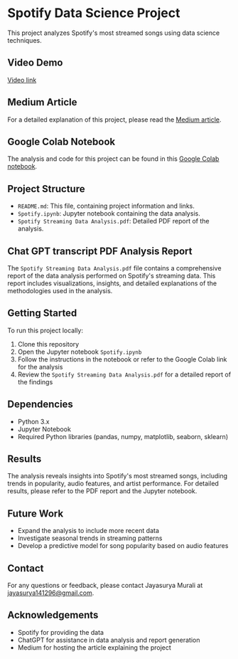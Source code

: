 # Spotify Data Science Project

This project analyzes Spotify's most streamed songs using data science techniques.

## Video Demo

[Video link](https://drive.google.com/file/d/1EGNkRQvihBs-QWh3-KZ8g0uAri1lnhQj/view?usp=sharing)

## Medium Article

For a detailed explanation of this project, please read the [Medium article](https://medium.com/@jayasurya141296/data-science-in-music-analyzing-spotifys-most-streamed-songs-bd8a1125b86f).

## Google Colab Notebook

The analysis and code for this project can be found in this [Google Colab notebook](https://colab.research.google.com/drive/1Q-TMikGi2CoULBsvVGrspzBHoEClLjtR?usp=sharing).

## Project Structure

- `README.md`: This file, containing project information and links.
- `Spotify.ipynb`: Jupyter notebook containing the data analysis.
- `Spotify Streaming Data Analysis.pdf`: Detailed PDF report of the analysis.

## Chat GPT transcript PDF Analysis Report

The `Spotify Streaming Data Analysis.pdf` file contains a comprehensive report of the data analysis performed on Spotify's streaming data. This report includes visualizations, insights, and detailed explanations of the methodologies used in the analysis.

## Getting Started

To run this project locally:

1. Clone this repository
2. Open the Jupyter notebook `Spotify.ipynb`
3. Follow the instructions in the notebook or refer to the Google Colab link for the analysis
4. Review the `Spotify Streaming Data Analysis.pdf` for a detailed report of the findings

## Dependencies

- Python 3.x
- Jupyter Notebook
- Required Python libraries (pandas, numpy, matplotlib, seaborn, sklearn)

## Results

The analysis reveals insights into Spotify's most streamed songs, including trends in popularity, audio features, and artist performance. For detailed results, please refer to the PDF report and the Jupyter notebook.

## Future Work

- Expand the analysis to include more recent data
- Investigate seasonal trends in streaming patterns
- Develop a predictive model for song popularity based on audio features

## Contact

For any questions or feedback, please contact Jayasurya Murali at jayasurya141296@gmail.com.

## Acknowledgements

- Spotify for providing the data
- ChatGPT for assistance in data analysis and report generation
- Medium for hosting the article explaining the project
